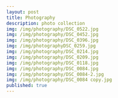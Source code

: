 ```yaml
---
layout: post
title: Photography
description: photo collection
img: /img/photography/DSC_0522.jpg	
img: /img/photography/DSC_0452.jpg
img: /img/photography/DSC_0396.jpg
img: /img/photographyDSC_0259.jpg
img: /img/photography/DSC_0214.jpg
img: /img/photography/DSC_0209.jpg
img: /img/photography/DSC_0118.jpg
img: /img/photography/DSC_0084.jpg
img: /img/photography/DSC_0084-2.jpg
img: /img/photography/DSC_0084 copy.jpg
published: true
---
```

<div class="img_row">
	<img class="col" src="{{ site.baseurl }}/img/photography/DSC_0084.png
" alt="" title="example image"/>
	<img class="col" src="{{ site.baseurl }}/img/photography/DSC_0209.png
" alt="" title="example image"/>
</div>
